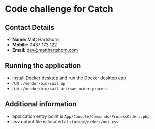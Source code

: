 

# Code challenge for Catch

## Contact Details
- **Name:** Matt Hartshorn
- **Mobile:** 0437 172 122
- **Email:** dev@matthartshorn.com 


## Running the application
- install [Docker desktop](https://www.docker.com/products/docker-desktop/) and run the Docker desktop app
- run `./vendor/bin/sail up`
- run `./vendor/bin/sail artisan order:process`

## Additional information
- application entry point is `App/Console/Commands/ProcessOrders.php`
- csv output file is located at `storage/orders/out.csv`
